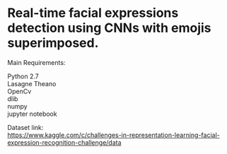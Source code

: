 # Real-time facial expressions detection using CNNs with emojis superimposed.   	

Main Requirements:

Python 2.7	
Lasagne	
Theano	
OpenCv	
dlib	
numpy	
jupyter notebook	

Dataset link:	
https://www.kaggle.com/c/challenges-in-representation-learning-facial-expression-recognition-challenge/data
